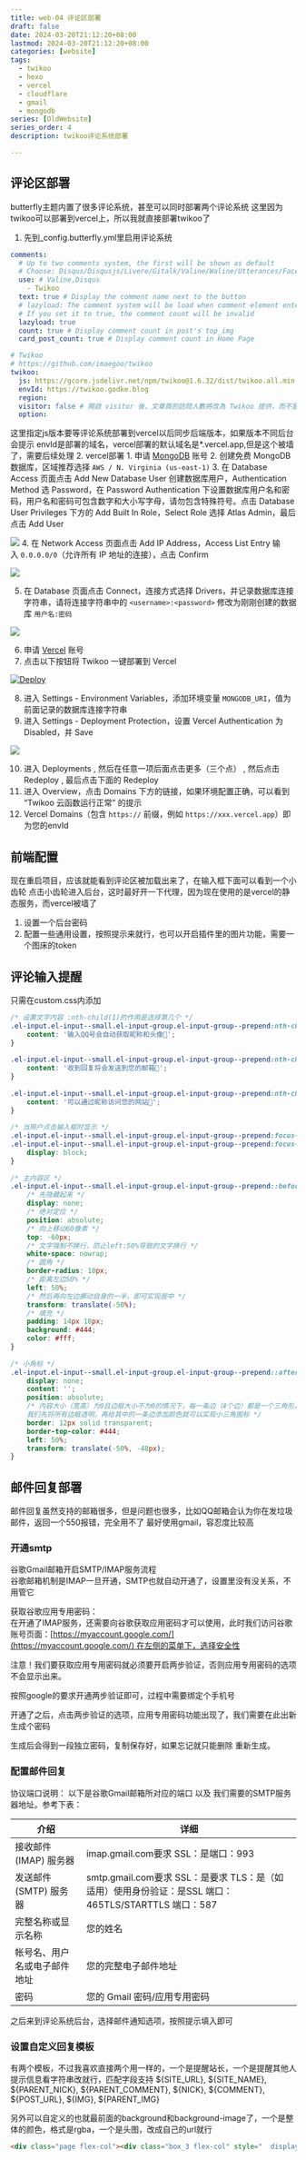 ```yaml
---
title: web-04 评论区部署
draft: false
date: 2024-03-20T21:12:20+08:00
lastmod: 2024-03-20T21:12:20+08:00
categories: [website]
tags:
  - twikoo
  - hexo
  - vercel
  - cloudflare
  - gmail
  - mongodb
series: [OldWebsite]  
series_order: 4
description: twikoo评论系统部署

---
```

## 评论区部署 
butterfly主题内置了很多评论系统，甚至可以同时部署两个评论系统
这里因为twikoo可以部署到vercel上，所以我就直接部署twikoo了
1. 先到_config.butterfly.yml里启用评论系统
```yml
comments:
  # Up to two comments system, the first will be shown as default
  # Choose: Disqus/Disqusjs/Livere/Gitalk/Valine/Waline/Utterances/Facebook Comments/Twikoo/Giscus/Remark42/Artalk
  use: # Valine,Disqus
    - Twikoo
  text: true # Display the comment name next to the button
  # lazyload: The comment system will be load when comment element enters the browser's viewport.
  # If you set it to true, the comment count will be invalid
  lazyload: true
  count: true # Display comment count in post's top_img
  card_post_count: true # Display comment count in Home Page

# Twikoo
# https://github.com/imaegoo/twikoo
twikoo:
  js: https://gcore.jsdelivr.net/npm/twikoo@1.6.32/dist/twikoo.all.min.js
  envId: https://twikoo.godke.blog
  region:
  visitor: false # 開啟 visitor 後，文章頁的訪問人數將改為 Twikoo 提供，而不是 不蒜子
  option:
```
这里指定js版本要等评论系统部署到vercel以后同步后端版本，如果版本不同后台会提示
envId是部署的域名，vercel部署的默认域名是*.vercel.app,但是这个被墙了，需要后续处理
2. vercel部署
	1. 申请 [MongoDB](https://www.mongodb.com/cloud/atlas/register) 账号
	2. 创建免费 MongoDB 数据库，区域推荐选择 `AWS / N. Virginia (us-east-1)`
	3. 在 Database Access 页面点击 Add New Database User 创建数据库用户，Authentication Method 选 Password，在 Password Authentication 下设置数据库用户名和密码，用户名和密码可包含数字和大小写字母，请勿包含特殊符号。点击 Database User Privileges 下方的 Add Built In Role，Select Role 选择 Atlas Admin，最后点击 Add User

[![](https://twikoo.js.org/assets/mongodb-1.kzmwAvw2.png)](https://twikoo.js.org/assets/mongodb-1.kzmwAvw2.png)
4. 在 Network Access 页面点击 Add IP Address，Access List Entry 输入 `0.0.0.0/0`（允许所有 IP 地址的连接），点击 Confirm

[![](https://twikoo.js.org/assets/mongodb-2.wGC2d7_O.png)](https://twikoo.js.org/assets/mongodb-2.wGC2d7_O.png)

5. 在 Database 页面点击 Connect，连接方式选择 Drivers，并记录数据库连接字符串，请将连接字符串中的 `<username>:<password>` 修改为刚刚创建的数据库 `用户名:密码`

[![](https://twikoo.js.org/assets/mongodb-3.BlCbBw8p.png)](https://twikoo.js.org/assets/mongodb-3.BlCbBw8p.png)

6. 申请 [Vercel](https://vercel.com/signup) 账号
7. 点击以下按钮将 Twikoo 一键部署到 Vercel  

[![Deploy](https://vercel.com/button)](https://vercel.com/import/project?template=https://github.com/twikoojs/twikoo/tree/main/src/server/vercel-min)

8. 进入 Settings - Environment Variables，添加环境变量 `MONGODB_URI`，值为前面记录的数据库连接字符串
9. 进入 Settings - Deployment Protection，设置 Vercel Authentication 为 Disabled，并 Save

[![](https://twikoo.js.org/assets/vercel-1.Czytea8u.png)](https://twikoo.js.org/assets/vercel-1.Czytea8u.png)

10. 进入 Deployments , 然后在任意一项后面点击更多（三个点） , 然后点击 Redeploy , 最后点击下面的 Redeploy
11. 进入 Overview，点击 Domains 下方的链接，如果环境配置正确，可以看到 “Twikoo 云函数运行正常” 的提示
12. Vercel Domains（包含 `https://` 前缀，例如 `https://xxx.vercel.app`）即为您的envId

## 前端配置
现在重启项目，应该就能看到评论区被加载出来了，在输入框下面可以看到一个小齿轮
点击小齿轮进入后台，这时最好开一下代理，因为现在使用的是vercel的静态服务，而vercel被墙了
1. 设置一个后台密码
2. 配置一些通用设置，按照提示来就行，也可以开启插件里的图片功能，需要一个图床的token

## 评论输入提醒
只需在custom.css内添加
```css
/* 设置文字内容 :nth-child(1)的作用是选择第几个 */  
.el-input.el-input--small.el-input-group.el-input-group--prepend:nth-child(1):before {  
    content: '输入QQ号会自动获取昵称和头像🐧';  
}  
  
.el-input.el-input--small.el-input-group.el-input-group--prepend:nth-child(2):before {  
    content: '收到回复将会发送到您的邮箱📧';  
}  
  
.el-input.el-input--small.el-input-group.el-input-group--prepend:nth-child(3):before {  
    content: '可以通过昵称访问您的网站🔗';  
}  
  
/* 当用户点击输入框时显示 */  
.el-input.el-input--small.el-input-group.el-input-group--prepend:focus-within::before,  
.el-input.el-input--small.el-input-group.el-input-group--prepend:focus-within::after {  
    display: block;  
}  
  
/* 主内容区 */  
.el-input.el-input--small.el-input-group.el-input-group--prepend::before {  
    /* 先隐藏起来 */  
    display: none;  
    /* 绝对定位 */  
    position: absolute;  
    /* 向上移动60像素 */  
    top: -60px;  
    /* 文字强制不换行，防止left:50%导致的文字换行 */  
    white-space: nowrap;  
    /* 圆角 */  
    border-radius: 10px;  
    /* 距离左边50% */  
    left: 50%;  
    /* 然后再向左边挪动自身的一半，即可实现居中 */  
    transform: translate(-50%);  
    /* 填充 */  
    padding: 14px 18px;  
    background: #444;  
    color: #fff;  
}  
  
/* 小角标 */  
.el-input.el-input--small.el-input-group.el-input-group--prepend::after {  
    display: none;  
    content: '';  
    position: absolute;  
    /* 内容大小（宽高）为0且边框大小不为0的情况下，每一条边（4个边）都是一个三角形，组成一个正方形。  
    我们先将所有边框透明，再给其中的一条边添加颜色就可以实现小三角图标 */  
    border: 12px solid transparent;  
    border-top-color: #444;  
    left: 50%;  
    transform: translate(-50%, -48px);  
}
```

## 邮件回复部署
邮件回复虽然支持的邮箱很多，但是问题也很多，比如QQ邮箱会认为你在发垃圾邮件，返回一个550报错，完全用不了
最好使用gmail，容忍度比较高
### 开通smtp
谷歌Gmail邮箱开启SMTP/IMAP服务流程  
谷歌邮箱机制是IMAP一旦开通，SMTP也就自动开通了，设置里没有没关系，不用管它

获取谷歌应用专用密码：  
在开通了IMAP服务，还需要向谷歌获取应用密码才可以使用，此时我们访问谷歌账号页面：[https://myaccount.google.com/](https://myaccount.google.com/) 在左侧的菜单下，选择安全性

注意！我们要获取应用专用密码就必须要开启两步验证，否则应用专用密码的选项不会显示出来。

按照google的要求开通两步验证即可，过程中需要绑定个手机号

开通了之后，点击两步验证的选项，应用专用密码功能出现了，我们需要在此出新生成个密码

生成后会得到一段独立密码，复制保存好，如果忘记就只能删除 重新生成。 

### 配置邮件回复
协议端口说明：
以下是谷歌Gmail邮箱所对应的端口 以及 我们需要的SMTP服务器地址。参考下表：

| 介绍                         | 详细                                                                                                |
| ---------------------------- | --------------------------------------------------------------------------------------------------- |
| 接收邮件 (IMAP) 服务器       | imap.gmail.com要求 SSL：是端口：993                                                                 |
| 发送邮件 (SMTP) 服务器       | smtp.gmail.com要求 SSL：是要求 TLS：是（如适用）使用身份验证：是SSL 端口：465TLS/STARTTLS 端口：587 |
| 完整名称或显示名称           | 您的姓名                                                                                            |
| 帐号名、用户名或电子邮件地址 | 您的完整电子邮件地址                                                                                |
| 密码                         | 您的 Gmail 密码/应用专用密码                                                                        |
之后来到评论系统后台，选择邮件通知选项，按照提示填入即可

### 设置自定义回复模板
有两个模板，不过我喜欢直接两个用一样的，一个是提醒站长，一个是提醒其他人
提示信息看字符串改就行，匹配字段支持
${SITE_URL}, ${SITE_NAME}, ${PARENT_NICK}, ${PARENT_COMMENT}, ${NICK}, ${COMMENT}, ${POST_URL}, ${IMG}, ${PARENT_IMG}

另外可以自定义的也就最前面的background和background-image了，一个是整体的颜色，格式是rgba，一个是头图，改成自己的url就行
```html
<div class="page flex-col"><div class="box_3 flex-col" style="  display: flex;  position: relative;  width: 100%;  height: 206px;  background: #aaeeffbb;  top: 0;  left: 0;  justify-content: center;"><div class="section_1 flex-col" style="  background-image: url(&quot;https://picbed.godke.blog/img/ATRIhead.jpg&quot;);  position: absolute;  width: 152px;  height: 152px;  display: flex;  top: 130px;  background-size: cover;"></div></div><div class="box_4 flex-col" style="  margin-top: 92px;  display: flex;  flex-direction: column;  align-items: center;"><div class="text-group_5 flex-col justify-between" style="  display: flex;  flex-direction: column;  align-items: center;  margin: 0 20px;"><span class="text_1" style="  font-size: 26px;  font-family: PingFang-SC-Bold, PingFang-SC;  font-weight: bold;  color: #000000;  line-height: 37px;  text-align: center;">嘿！你在&nbsp;${SITE_NAME}&nbsp;中收到一条新回复。</span><span class="text_2" style="  font-size: 16px;  font-family: PingFang-SC-Bold, PingFang-SC;  font-weight: bold;  color: #00000030;  line-height: 22px;  margin-top: 21px;  text-align: center;">你之前的评论&nbsp;在&nbsp;${SITE_NAME} 中收到来自&nbsp;${NICK}&nbsp;的回复</span></div><div class="box_2 flex-row" style="  margin: 0 20px;  min-height: 128px;  background: #F7F7F7;  border-radius: 12px;  margin-top: 34px;  display: flex;  flex-direction: column;  align-items: flex-start;  padding: 32px 16px;  width: calc(100% - 40px);"><div class="text-wrapper_4 flex-col justify-between" style="  display: flex;  flex-direction: column;  margin-left: 30px;  margin-bottom: 16px;"><span class="text_3" style="  height: 22px;  font-size: 16px;  font-family: PingFang-SC-Bold, PingFang-SC;  font-weight: bold;  color: #C5343E;  line-height: 22px;">${PARENT_NICK}</span><span class="text_4" style="  margin-top: 6px;  margin-right: 22px;  font-size: 16px;  font-family: PingFangSC-Regular, PingFang SC;  font-weight: 400;  color: #000000;  line-height: 22px;">${PARENT_COMMENT}</span></div><hr style="    display: flex;    position: relative;    border: 1px dashed #ef859d2e;    box-sizing: content-box;    height: 0px;    overflow: visible;    width: 100%;"><div class="text-wrapper_4 flex-col justify-between" style="  display: flex;  flex-direction: column;  margin-left: 30px;"><hr><span class="text_3" style="  height: 22px;  font-size: 16px;  font-family: PingFang-SC-Bold, PingFang-SC;  font-weight: bold;  color: #C5343E;  line-height: 22px;">${NICK}</span><span class="text_4" style="  margin-top: 6px;  margin-right: 22px;  font-size: 16px;  font-family: PingFangSC-Regular, PingFang SC;  font-weight: 400;  color: #000000;  line-height: 22px;">${COMMENT}</span></div><a class="text-wrapper_2 flex-col" style="  min-width: 106px;  height: 38px;  background: #ef859d38;  border-radius: 32px;  display: flex;  align-items: center;  justify-content: center;  text-decoration: none;  margin: auto;  margin-top: 32px;" href="${POST_URL}"><span class="text_5" style="  color: #DB214B;">查看详情</span></a></div><div class="text-group_6 flex-col justify-between" style="  display: flex;  flex-direction: column;  align-items: center;  margin-top: 34px;"><span class="text_6" style="  height: 17px;  font-size: 12px;  font-family: PingFangSC-Regular, PingFang SC;  font-weight: 400;  color: #00000045;  line-height: 17px;">此邮件由评论服务自动发出，直接回复无效。</span><a class="text_7" style="  height: 17px;  font-size: 12px;  font-family: PingFangSC-Regular, PingFang SC;  font-weight: 400;  color: #DB214B;  line-height: 17px;  margin-top: 6px;  text-decoration: none;" href="${SITE_URL}">前往博客</a></div></div></div>
```

